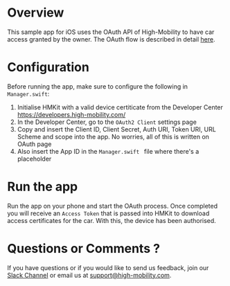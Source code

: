 # Overview

This sample app for iOS uses the OAuth API of High-Mobility to have car access granted by the owner. The OAuth flow is described in detail [here](https://high-mobility.com/learn/documentation/cloud-api/oauth2/intro/#mobile-and-native-apps).

# Configuration

Before running the app, make sure to configure the following in `Manager.swift`:

1. Initialise HMKit with a valid device certiticate from the Developer Center https://developers.high-mobility.com/
2. In the Developer Center, go to the `OAuth2 Client` settings page
3. Copy and insert the Client ID, Client Secret, Auth URI, Token URI, URL Scheme and scope into the app. No worries, all of this is written on OAuth page
4. Also insert the App ID in the `Manager.swift ` file where there's a placeholder

# Run the app

Run the app on your phone and start the OAuth process. Once completed you will receive an `Access Token` that is passed into HMKit to download access certificates for the car. With this, the device has been authorised.

# Questions or Comments ?

If you have questions or if you would like to send us feedback, join our [Slack Channel](https://slack.high-mobility.com/) or email us at [support@high-mobility.com](mailto:support@high-mobility.com).
